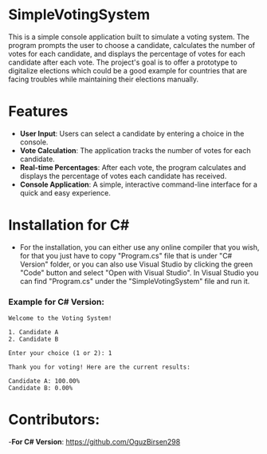 # SimpleVotingSystem
This is a simple console application built to simulate a voting system. The program prompts the user to choose a candidate, calculates the number of votes for each candidate, and displays the percentage of votes for each candidate after each vote.
The project's goal is to offer a prototype to digitalize elections which could be a good example for countries that are facing troubles while maintaining their elections manually.
# Features
- **User Input**: Users can select a candidate by entering a choice in the console.
- **Vote Calculation**: The application tracks the number of votes for each candidate.
- **Real-time Percentages**: After each vote, the program calculates and displays the percentage of votes each candidate has received.
- **Console Application**: A simple, interactive command-line interface for a quick and easy experience.
# Installation for C#
- For the installation, you can either use any online compiler that you wish, for that you just have to copy "Program.cs" file that is under "C# Version" folder, or you can also use Visual Studio by clicking the green "Code" button and select "Open with Visual Studio". In Visual Studio you can find "Program.cs" under the "SimpleVotingSystem" file and run it.
### Example for C# Version:

```plaintext
Welcome to the Voting System!

1. Candidate A
2. Candidate B

Enter your choice (1 or 2): 1

Thank you for voting! Here are the current results:

Candidate A: 100.00%
Candidate B: 0.00%

```
# Contributors:
-**For C# Version**: https://github.com/OguzBirsen298



